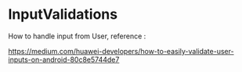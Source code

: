 # InputValidations

How to handle input from User, reference :

https://medium.com/huawei-developers/how-to-easily-validate-user-inputs-on-android-80c8e5744de7
